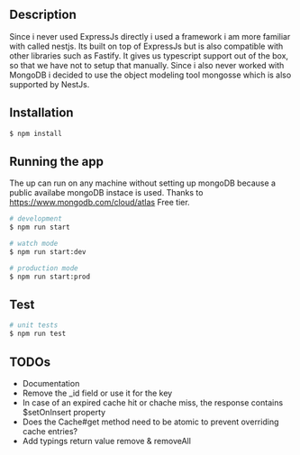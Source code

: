 ## Description

Since i never used ExpressJs directly i used a framework i am more familiar with called nestjs. Its built on top of ExpressJs but is also compatible with other libraries such as Fastify. It gives us typescript support out of the box, so that we have not to setup that manually. Since i also never worked with MongoDB i decided to use the object modeling tool mongosse which is also supported by NestJs.

## Installation

```bash
$ npm install
```

## Running the app

The up can run on any machine without setting up mongoDB because a public availabe mongoDB instace is used. Thanks to https://www.mongodb.com/cloud/atlas Free tier.

```bash
# development
$ npm run start

# watch mode
$ npm run start:dev

# production mode
$ npm run start:prod
```

## Test

```bash
# unit tests
$ npm run test
```

## TODOs

- Documentation
- Remove the \_id field or use it for the key
- In case of an expired cache hit or chache miss, the response contains \$setOnInsert property
- Does the Cache#get method need to be atomic to prevent overriding cache entries?
- Add typings return value remove & removeAll
